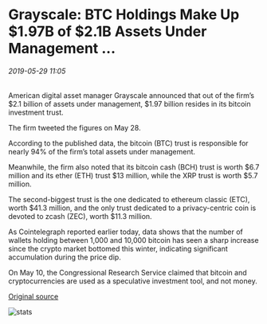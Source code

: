# Grayscale: BTC Holdings Make Up $1.97B of $2.1B Assets Under Management ...

###### 2019-05-29 11:05

American digital asset manager Grayscale announced that out of the firm’s $2.1 billion of assets under management, $1.97 billion resides in its bitcoin investment trust.

The firm tweeted the figures on May 28.

According to the published data, the bitcoin (BTC) trust is responsible for nearly 94% of the firm’s total assets under management.

Meanwhile, the firm also noted that its bitcoin cash (BCH) trust is worth $6.7 million and its ether (ETH) trust $13 million, while the XRP trust is worth $5.7 million.

The second-biggest trust is the one dedicated to ethereum classic (ETC), worth $41.3 million, and the only trust dedicated to a privacy-centric coin is devoted to zcash (ZEC), worth $11.3 million.

As Cointelegraph reported earlier today, data shows that the number of wallets holding between 1,000 and 10,000 bitcoin has seen a sharp increase since the crypto market bottomed this winter, indicating significant accumulation during the price dip.

On May 10, the Congressional Research Service claimed that bitcoin and cryptocurrencies are used as a speculative investment tool, and not money.

[Original source](https://cointelegraph.com/news/grayscale-btc-holdings-make-up-197b-of-21b-assets-under-management)

![stats](https://c.statcounter.com/11760860/0/a89fa40b/1/ "stats")